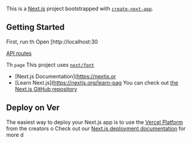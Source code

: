 This is a [Next.js](https://nextjs.org) project bootstrapped with [`create-next-app`](https://nextjs.org/docs/pages/api-reference/create-next-app).

## Getting Started
First, run th
Open [http://localhost:30

[API routes](https://nextjs.org/docs/pages/building-your-application/routng/ap-routes)

Th `page` 
This project uses [`next/font`](https://nextjs.org/docs/pages/building-your-application/optimizing/fots)
- [Next.js Documentation](https://nextjs.or
- [Learn Next.js](https://nextjs.org/learn-pag
You can check out [the Next.js GitHub repository](https://github.com/vercel/next.js) 
## Deploy on Ver
The easiest way to deploy your Next.js app is to use the [Vercel Platform](https://vercel.com/new?utm_medium=default-template&filter=next.js&utm_source=create-next-app&utm_campaign=create-next-app-readme) from the creators o
Check out our [Next.js deployment documentation](https://nextjs.org/docs/pages/building-your-application/deploying) for more d
